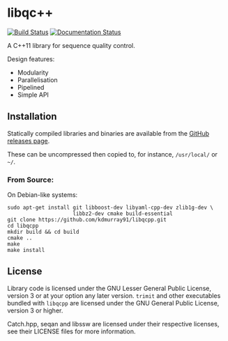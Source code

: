 libqc++
=======

[![Build
Status](https://travis-ci.org/kdmurray91/libqcpp.svg?branch=master)](https://travis-ci.org/kdmurray91/libqcpp)
[![Documentation
Status](https://readthedocs.org/projects/qcpp/badge/?version=latest)](http://qcpp.readthedocs.org/en/latest/?badge=latest)

A C++11 library for sequence quality control.

Design features:

- Modularity
- Parallelisation
- Pipelined
- Simple API

Installation
------------

Statically compiled libraries and binaries are available from the
[GitHub releases page](https://github.com/kdmurray91/libqcpp/releases).

These can be uncompressed then copied to, for instance, `/usr/local/` or `~/`.

### From Source:

On Debian-like systems:

    sudo apt-get install git libboost-dev libyaml-cpp-dev zlib1g-dev \
                         libbz2-dev cmake build-essential
    git clone https://github.com/kdmurray91/libqcpp.git
    cd libqcpp
    mkdir build && cd build
    cmake ..
    make
    make install

License
-------

Library code is licensed under the GNU Lesser General Public License, version 3
or at your option any later version. `trimit` and other executables bundled
with `libqcpp` are licensed under the GNU General Public License, version 3 or
higher.

Catch.hpp, seqan and libssw are licensed under their respective licenses, see
their LICENSE files for more information.
